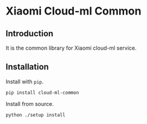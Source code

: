 # Xiaomi Cloud-ml Common

## Introduction

It is the common library for Xiaomi cloud-ml service.

## Installation

Install with `pip`.

```
pip install cloud-ml-common
```

Install from source.

```
python ./setup install
```

